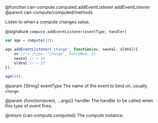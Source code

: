 @function can-compute.computed.addEventListener addEventListener
@parent can-compute/computed/methods

Listen to when a compute changes value.

@signature `compute.addEventListener(eventType, handler)`

```js
var age = compute(33);

age.addEventListener('change', function(ev, newVal, oldVal){
	ev //-> {type: "change", batchNum: 5}
	newVal //-> 34
	oldVal //-> 33
});

age(34);
```

@param {String} eventType The name of the event to bind on, usually `change`.

@param {function(event, ...args)} handler The handler to be called when this type of event fires.

@return {can-compute.computed} The compute instance.

